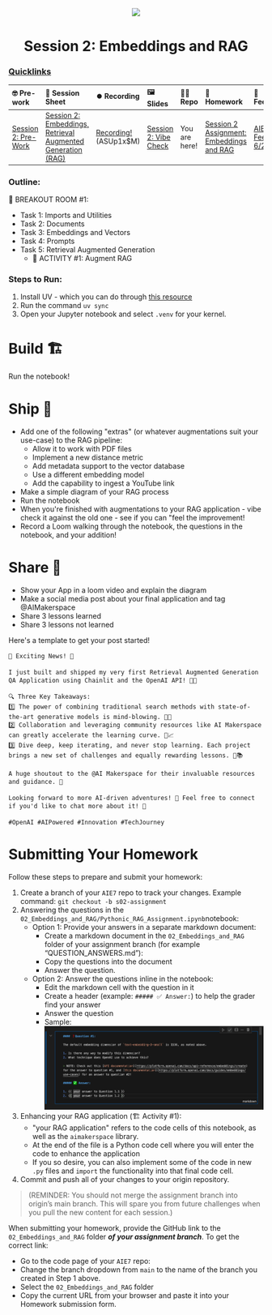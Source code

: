 <p align = "center" draggable=”false” ><img src="https://github.com/AI-Maker-Space/LLM-Dev-101/assets/37101144/d1343317-fa2f-41e1-8af1-1dbb18399719" 
     width="200px"
     height="auto"/>
</p>

## <h1 align="center" id="heading">Session 2: Embeddings and RAG</h1>

### [Quicklinks](https://github.com/AI-Maker-Space/AIE7/tree/main/00_AIM_Quicklinks)

| 🤓 Pre-work | 📰 Session Sheet | ⏺️ Recording     | 🖼️ Slides        | 👨‍💻 Repo         | 📝 Homework      | 📁 Feedback       |
|:-----------------|:-----------------|:-----------------|:-----------------|:-----------------|:-----------------|:-----------------|
| [Session 2: Pre-Work](https://www.notion.so/Session-2-Embeddings-Retrieval-Augmented-Generation-RAG-21dcd547af3d804f8e6af2f18de502e6?source=copy_link#21dcd547af3d80669f17d9dcc363199b)| [Session 2: Embeddings, Retrieval Augmented Generation (RAG)](https://www.notion.so/Session-2-Embeddings-Retrieval-Augmented-Generation-RAG-21dcd547af3d804f8e6af2f18de502e6) | [Recording!](https://us02web.zoom.us/rec/share/pcdBJn426C4d-UOyPg6qLN9E7Wd1ZRMljOzjpbmQN26RDr7MQVXjRUVZ7AwzrZFi.szdhaUSvzXz2Q3bX)  (ASUp1x$M)  | [Session 2: Vibe Check](https://www.canva.com/design/DAGrSqNpTZ0/xBxCsu2-pKZ6o2RrpLJhOw/view?utm_content=DAGrSqNpTZ0&utm_campaign=designshare&utm_medium=link2&utm_source=uniquelinks&utlId=h8e56a1aacd) | You are here! | [Session 2 Assignment: Embeddings and RAG](https://forms.gle/s3KxEdVL1odqAwCU9) | [AIE7 Feedback 6/26](https://forms.gle/8WW8kXFHM4xb4UHE8)


### Outline:

🤜 BREAKOUT ROOM #1:
- Task 1: Imports and Utilities
- Task 2: Documents
- Task 3: Embeddings and Vectors
- Task 4: Prompts
- Task 5: Retrieval Augmented Generation
     - 🚧 ACTIVITY #1: Augment RAG

### Steps to Run:

1. Install UV - which you can do through [this resource](https://docs.astral.sh/uv/#getting-started)
2. Run the command `uv sync`
3. Open your Jupyter notebook and select `.venv` for your kernel. 

# Build 🏗️

Run the notebook!

# Ship 🚢

- Add one of the following "extras" (or whatever augmentations suit your use-case) to the RAG pipeline:
     - Allow it to work with PDF files
     - Implement a new distance metric
     - Add metadata support to the vector database
     - Use a different embedding model
     - Add the capability to ingest a YouTube link
- Make a simple diagram of your RAG process
- Run the notebook
- When you're finished with augmentations to your RAG application - vibe check it against the old one - see if you can "feel the improvement!
- Record a Loom walking through the notebook, the questions in the notebook, and your addition!

# Share 🚀
- Show your App in a loom video and explain the diagram
- Make a social media post about your final application and tag @AIMakerspace
- Share 3 lessons learned
- Share 3 lessons not learned

Here's a template to get your post started!

```
🚀 Exciting News! 🎉

I just built and shipped my very first Retrieval Augmented Generation QA Application using Chainlit and the OpenAI API! 🤖💼 

🔍 Three Key Takeaways:
1️⃣ The power of combining traditional search methods with state-of-the-art generative models is mind-blowing. 🧠✨
2️⃣ Collaboration and leveraging community resources like AI Makerspace can greatly accelerate the learning curve. 🌱📈
3️⃣ Dive deep, keep iterating, and never stop learning. Each project brings a new set of challenges and equally rewarding lessons. 🔄📚

A huge shoutout to the @AI Makerspace for their invaluable resources and guidance. 🙌

Looking forward to more AI-driven adventures! 🌟 Feel free to connect if you'd like to chat more about it! 🤝

#OpenAI #AIPowered #Innovation #TechJourney
```

# Submitting Your Homework
Follow these steps to prepare and submit your homework:
1. Create a branch of your `AIE7` repo to track your changes. Example command: `git checkout -b s02-assignment`
2. Answering the questions in the `02_Embeddings_and_RAG/Pythonic_RAG_Assignment.ipynb`notebook:
    + Option 1: Provide your answers in a separate markdown document:
      + Create a markdown document in the `02_Embeddings_and_RAG` folder of your assignment branch (for example “QUESTION_ANSWERS.md”):
      + Copy the questions into the document
      + Answer the question.
    + Option 2: Answer the questions inline in the notebook:
      + Edit the markdown cell with the question in it
      + Create a header (example: `##### ✅ Answer:`) to help the grader find your answer
      + Answer the question
      + Sample: 
      ![Inline Answer Sample](images/inline_answer_sample.png)
3. Enhancing your RAG application (🏗️ Activity #1):
    + "your RAG application" refers to the code cells of this notebook, as well as the `aimakerspace` library.
    + At the end of the file is a Python code cell where you will enter the code to enhance the application
    + If you so desire, you can also implement some of the code in new `.py` files and `import` the functionality into that final code cell.
4. Commit and push all of your changes to your origin repository.
>(REMINDER: You should not merge the assignment branch into origin’s main branch. This will spare you from future challenges when you pull the new content for each session.)

When submitting your homework, provide the GitHub link to the `02_Embeddings_and_RAG` folder _**of your assignment branch**_. To get the correct link:
+ Go to the code page of your `AIE7` repo:
+ Change the branch dropdown from `main` to the name of the branch you created in Step 1 above.
+ Select the `02_Embeddings_and_RAG` folder
+ Copy the current URL from your browser and paste it into your Homework submission form.
